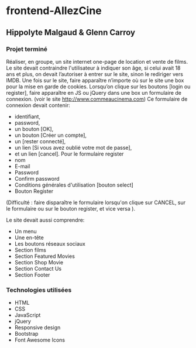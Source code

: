 # frontend-AllezCine
## Hippolyte Malgaud & Glenn Carroy
### Projet terminé

Réaliser, en groupe, un site internet one-page de location et vente de films. Le site devait contraindre l'utilisateur à indiquer son âge, si celui avait 18 ans et plus, on devait l’autoriser à entrer sur le site, sinon le rediriger vers IMDB.
Une fois sur le site, faire apparaître n’importe où sur le site une box pour la mise en garde de cookies.
Lorsqu’on clique sur les boutons [login ou register], faire apparaître en JS ou jQuery dans une box un formulaire de connexion. (voir le site http://www.commeaucinema.com) Ce formulaire de connexion devait contenir:

* identifiant,
* password,
* un bouton [OK],
* un bouton [Créer un compte],
* un [rester connecté],
* un lien [Si vous avez oublié votre mot de passe],
* et un lien [cancel]. Pour le formulaire register
* nom
* E-mail
* Password
* Confirm password
* Conditions générales d'utilisation [bouton select]
* Bouton Register

(Difficulté : faire disparaître le formulaire lorsqu'on clique sur CANCEL, sur le formulaire ou sur le bouton register, et vice versa ).

Le site devait aussi comprendre:

* Un menu
* Une en-tête
* Les boutons réseaux sociaux
* Section films
* Section Featured Movies 
* Section Shop Movie
* Section Contact Us
* Section Footer

### Technologies utilisées

* HTML
* CSS
* JavaScript
* jQuery
* Responsive design
* Bootstrap
* Font Awesome Icons
